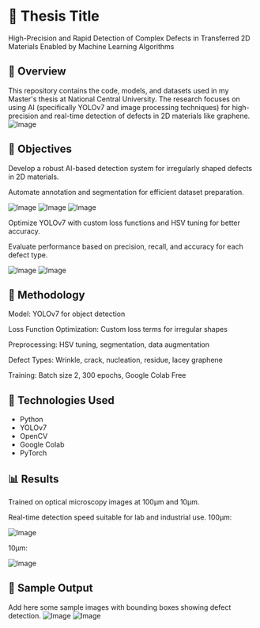 # 🧠 Thesis Title
High-Precision and Rapid Detection of Complex Defects in Transferred 2D Materials Enabled by Machine Learning Algorithms

## 📄 Overview
This repository contains the code, models, and datasets used in my Master's thesis at National Central University. The research focuses on using AI (specifically YOLOv7 and image processing techniques) for high-precision and real-time detection of defects in 2D materials like graphene.
![Image](https://github.com/user-attachments/assets/f14159bf-1504-4656-8046-e83b09b8ad63)

## 🎯 Objectives
Develop a robust AI-based detection system for irregularly shaped defects in 2D materials.

Automate annotation and segmentation for efficient dataset preparation.

![Image](https://github.com/user-attachments/assets/2c691b18-eee3-49ea-9e87-2e8ed845922a)
![Image](https://github.com/user-attachments/assets/c0302862-92dd-4802-845f-dab1f8baed6f)
![Image](https://github.com/user-attachments/assets/2ab6ece1-0c36-4a15-a920-7e35a5d71e82)

Optimize YOLOv7 with custom loss functions and HSV tuning for better accuracy.

Evaluate performance based on precision, recall, and accuracy for each defect type.

![Image](https://github.com/user-attachments/assets/afe7388f-1e5d-4bfc-9ab6-b9e78e2ce357)
![Image](https://github.com/user-attachments/assets/44f26e87-9cae-4ff2-a207-e961ef981bce)

## 🧪 Methodology
Model: YOLOv7 for object detection

Loss Function Optimization: Custom loss terms for irregular shapes

Preprocessing: HSV tuning, segmentation, data augmentation

Defect Types: Wrinkle, crack, nucleation, residue, lacey graphene

Training: Batch size 2, 300 epochs, Google Colab Free

## 🤖 Technologies Used
- Python
- YOLOv7
- OpenCV
- Google Colab
- PyTorch

## 📊 Results

Trained on optical microscopy images at 100µm and 10µm.

Real-time detection speed suitable for lab and industrial use.
100µm:

![Image](https://github.com/user-attachments/assets/be950d3f-1763-4c7e-bc52-1731281721f7)

10µm:

![Image](https://github.com/user-attachments/assets/feff16a7-91f9-48a2-9b32-a70240014c12)

## 📸 Sample Output
Add here some sample images with bounding boxes showing defect detection.
![Image](https://github.com/user-attachments/assets/b0237ce4-79e5-4d66-b8bd-14f26a7136a9)
![Image](https://github.com/user-attachments/assets/179b683e-1303-4928-b42a-dd22705fc7cb)

